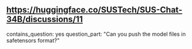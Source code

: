## https://huggingface.co/SUSTech/SUS-Chat-34B/discussions/11

contains_question: yes
question_part: "Can you push the model files in safetensors format?"
